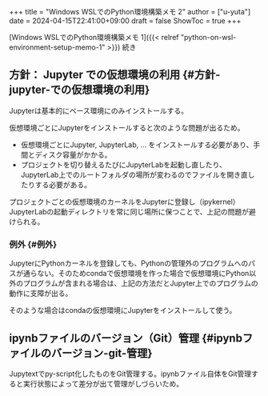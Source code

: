 +++
title = "Windows WSLでのPython環境構築メモ 2"
author = ["u-yuta"]
date = 2024-04-15T22:41:00+09:00
draft = false
ShowToc = true
+++

[Windows WSLでのPython環境構築メモ 1]({{< relref "python-on-wsl-environment-setup-memo-1" >}}) 続き


## 方針： Jupyter での仮想環境の利用 {#方針-jupyter-での仮想環境の利用}

Jupyterは基本的にベース環境にのみインストールする。

仮想環境ごとにJupyterをインストールすると次のような問題が出るため。

-   仮想環境ごとにJupyter, JupyterLab, ... をインストールする必要があり、手間とディスク容量がかかる。
-   プロジェクトを切り替えるたびにJupyterLabを起動し直したり、JupyterLab上でのルートフォルダの場所が変わるのでファイルを開き直したりする必要がある。

プロジェクトごとの仮想環境のカーネルをJupyterに登録し（ipykernel）
JupyterLabの起動ディレクトリを常に同じ場所に保つことで、上記の問題が避けられる。


### 例外 {#例外}

JupyterにPythonカーネルを登録しても、Pythonの管理外のプログラムへのパスが通らない。そのためcondaで仮想環境を作った場合で仮想環境にPython以外のプログラムが含まれる場合は、上記の方法だとJupyter上でのプログラムの動作に支障が出る。

そのような場合はcondaの仮想環境にJupyterをインストールして使う。


## ipynbファイルのバージョン（Git）管理 {#ipynbファイルのバージョン-git-管理}

Jupytextでpy-script化したものをGit管理する。ipynbファイル自体をGit管理すると実行状態によって差分が出て管理がしづらいため。
